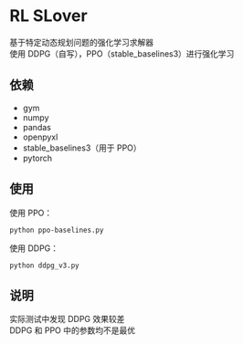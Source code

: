 # RL SLover
基于特定动态规划问题的强化学习求解器    
使用 DDPG（自写），PPO（stable_baselines3）进行强化学习
## 依赖
+ gym
+ numpy
+ pandas
+ openpyxl
+ stable_baselines3（用于 PPO）
+ pytorch

## 使用
使用 PPO：

    python ppo-baselines.py

使用 DDPG：

    python ddpg_v3.py

## 说明
实际测试中发现 DDPG 效果较差    
DDPG 和 PPO 中的参数均不是最优